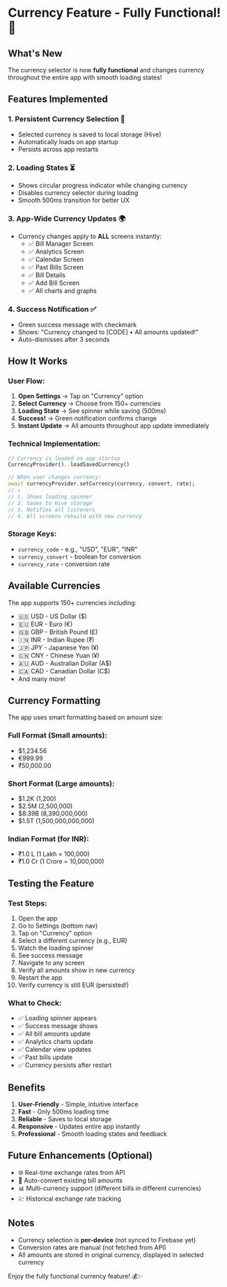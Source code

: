 # Currency Feature - Fully Functional! 💱

## What's New

The currency selector is now **fully functional** and changes currency throughout the entire app with smooth loading states!

## Features Implemented

### 1. **Persistent Currency Selection** 💾
- Selected currency is saved to local storage (Hive)
- Automatically loads on app startup
- Persists across app restarts

### 2. **Loading States** ⏳
- Shows circular progress indicator while changing currency
- Disables currency selector during loading
- Smooth 500ms transition for better UX

### 3. **App-Wide Currency Updates** 🌍
- Currency changes apply to **ALL** screens instantly:
  - ✅ Bill Manager Screen
  - ✅ Analytics Screen
  - ✅ Calendar Screen
  - ✅ Past Bills Screen
  - ✅ Bill Details
  - ✅ Add Bill Screen
  - ✅ All charts and graphs

### 4. **Success Notification** ✅
- Green success message with checkmark
- Shows: "Currency changed to [CODE] • All amounts updated!"
- Auto-dismisses after 3 seconds

## How It Works

### User Flow:
1. **Open Settings** → Tap on "Currency" option
2. **Select Currency** → Choose from 150+ currencies
3. **Loading State** → See spinner while saving (500ms)
4. **Success!** → Green notification confirms change
5. **Instant Update** → All amounts throughout app update immediately

### Technical Implementation:

```dart
// Currency is loaded on app startup
CurrencyProvider()..loadSavedCurrency()

// When user changes currency:
await currencyProvider.setCurrency(currency, convert, rate);
// ↓
// 1. Shows loading spinner
// 2. Saves to Hive storage
// 3. Notifies all listeners
// 4. All screens rebuild with new currency
```

### Storage Keys:
- `currency_code` - e.g., "USD", "EUR", "INR"
- `currency_convert` - boolean for conversion
- `currency_rate` - conversion rate

## Available Currencies

The app supports 150+ currencies including:
- 🇺🇸 USD - US Dollar ($)
- 🇪🇺 EUR - Euro (€)
- 🇬🇧 GBP - British Pound (£)
- 🇮🇳 INR - Indian Rupee (₹)
- 🇯🇵 JPY - Japanese Yen (¥)
- 🇨🇳 CNY - Chinese Yuan (¥)
- 🇦🇺 AUD - Australian Dollar (A$)
- 🇨🇦 CAD - Canadian Dollar (C$)
- And many more!

## Currency Formatting

The app uses smart formatting based on amount size:

### Full Format (Small amounts):
- $1,234.56
- €999.99
- ₹50,000.00

### Short Format (Large amounts):
- $1.2K (1,200)
- $2.5M (2,500,000)
- $8.39B (8,390,000,000)
- $1.5T (1,500,000,000,000)

### Indian Format (for INR):
- ₹1.0 L (1 Lakh = 100,000)
- ₹1.0 Cr (1 Crore = 10,000,000)

## Testing the Feature

### Test Steps:
1. Open the app
2. Go to Settings (bottom nav)
3. Tap on "Currency" option
4. Select a different currency (e.g., EUR)
5. Watch the loading spinner
6. See success message
7. Navigate to any screen
8. Verify all amounts show in new currency
9. Restart the app
10. Verify currency is still EUR (persisted!)

### What to Check:
- ✅ Loading spinner appears
- ✅ Success message shows
- ✅ All bill amounts update
- ✅ Analytics charts update
- ✅ Calendar view updates
- ✅ Past bills update
- ✅ Currency persists after restart

## Benefits

1. **User-Friendly** - Simple, intuitive interface
2. **Fast** - Only 500ms loading time
3. **Reliable** - Saves to local storage
4. **Responsive** - Updates entire app instantly
5. **Professional** - Smooth loading states and feedback

## Future Enhancements (Optional)

- 🌐 Real-time exchange rates from API
- 🔄 Auto-convert existing bill amounts
- 📊 Multi-currency support (different bills in different currencies)
- 💹 Historical exchange rate tracking

## Notes

- Currency selection is **per-device** (not synced to Firebase yet)
- Conversion rates are manual (not fetched from API)
- All amounts are stored in original currency, displayed in selected currency

Enjoy the fully functional currency feature! 💰✨
